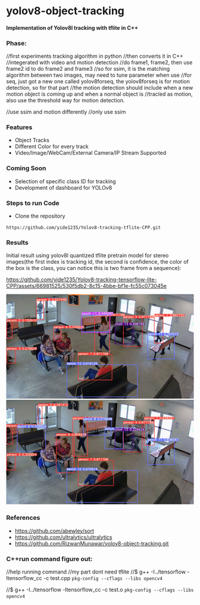 # yolov8-object-tracking
#### Implementation of Yolov8l tracking with tflite in C++


### Phase:
//first experiments tracking algorithm in python
//then converts it in C++
//integerated with video and motion detection
//do frame1, frame2, then use frame2 id to do frame2 and frame3
//so for ssim, it is the matching algorithm between two images, may need to tune parameter when use
//for seq, just got a new one called yolov8forseq, the yolov8forseq is for motion detection, so for that part
//the motion detection should include when a new motion object is coming up and when a normal object is 
//tracled as motion, also use the threshold way for motion detection.

//use ssim and motion differently
//only use ssim


### Features
- Object Tracks
- Different Color for every track
- Video/Image/WebCam/External Camera/IP Stream Supported

### Coming Soon
- Selection of specific class ID for tracking
- Development of dashboard for YOLOv8

### Steps to run Code

- Clone the repository
```
https://github.com/yide1235/Yolov8-tracking-tflite-CPP.git
```

### Results
Initial result using yolov8l quantized tflite pretrain model for stereo images(the first index is tracking id, the second is confidence, the color of the box is the class, you can notice this is two frame from a sequence):

https://github.com/yide1235/Yolov8-tracking-tensorflow-lite-CPP/assets/66981525/530f5db2-8c15-4bbe-bf1e-fc55c073045e

![](./assets/1.jpg)
![](./assets/2.jpg)






### References
- https://github.com/abewley/sort
- https://github.com/ultralytics/ultralytics
- https://github.com/RizwanMunawar/yolov8-object-tracking.git



### C++run command figure out:
//help running command
//my part dont need tflite
//$ g++ -I../tensorflow -ltensorflow_cc -c test.cpp `pkg-config --cflags --libs opencv4`


//$ g++ -I../tensorflow -ltensorflow_cc -c test.o `pkg-config --cflags --libs 
opencv4`


